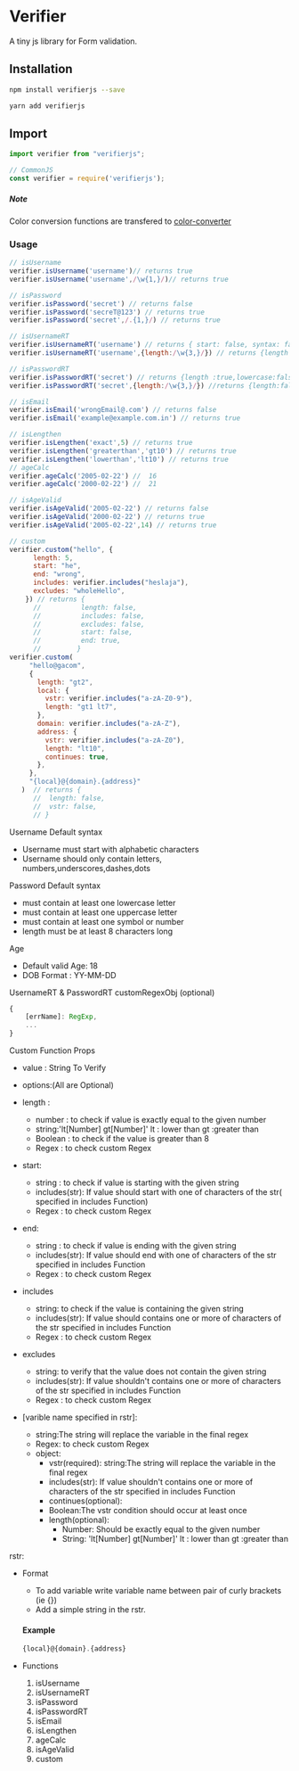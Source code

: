 # Verifier

A tiny js library for Form validation.

## Installation

```bash
npm install verifierjs --save
```

```bash
yarn add verifierjs
```

## Import

```javascript
import verifier from "verifierjs";
```

```JavaScript
// CommonJS
const verifier = require('verifierjs');
```

##### Note
Color conversion functions are transfered to [color-converter](https://www.npmjs.com/package/color-convertor)


### Usage

```JavaScript
// isUsername
verifier.isUsername('username')// returns true
verifier.isUsername('username',/\w{1,}/)// returns true

// isPassword
verifier.isPassword('secret') // returns false
verifier.isPassword('secreT@123') // returns true
verifier.isPassword('secret',/.{1,}/) // returns true

// isUsernameRT
verifier.isUsernameRT('username') // returns { start: false, syntax: false}
verifier.isUsernameRT('username',{length:/\w{3,}/}) // returns {length : false}

// isPasswordRT
verifier.isPasswordRT('secret') // returns {length :true,lowercase:false,uppercase :true,symbol: true};
verifier.isPasswordRT('secret',{length:/\w{3,}/}) //returns {length:false}

// isEmail
verifier.isEmail('wrongEmail@.com') // returns false
verifier.isEmail('example@example.com.in') // returns true

// isLengthen
verifier.isLengthen('exact',5) // returns true
verifier.isLengthen('greaterthan','gt10') // returns true
verifier.isLengthen('lowerthan','lt10') // returns true
// ageCalc
verifier.ageCalc('2005-02-22') //  16
verifier.ageCalc('2000-02-22') //  21

// isAgeValid
verifier.isAgeValid('2005-02-22') // returns false
verifier.isAgeValid('2000-02-22') // returns true
verifier.isAgeValid('2005-02-22',14) // returns true

// custom 
verifier.custom("hello", {
      length: 5,
      start: "he",
      end: "wrong",
      includes: verifier.includes("heslaja"),
      excludes: "wholeHello",
    }) // returns {
      //          length: false,
      //          includes: false,
      //          excludes: false,
      //          start: false,
      //          end: true,
      //         }
verifier.custom(
     "hello@gacom",
     {
       length: "gt2",
       local: {
         vstr: verifier.includes("a-zA-Z0-9"),
         length: "gt1 lt7",
       },
       domain: verifier.includes("a-zA-Z"),
       address: {
         vstr: verifier.includes("a-zA-Z0"),
         length: "lt10",
         continues: true,
       },
     },
     "{local}@{domain}.{address}"
   )  // returns {
      //  length: false,
      //  vstr: false,
      // }

```

Username Default syntax

- Username must start with alphabetic characters
- Username should only contain letters, numbers,underscores,dashes,dots

Password Default syntax

- must contain at least one lowercase letter
- must contain at least one uppercase letter
- must contain at least one symbol or number
- length must be at least 8 characters long

Age

- Default valid Age: 18
- DOB Format : YY-MM-DD

UsernameRT & PasswordRT customRegexObj (optional)

```JavaScript
{
    [errName]: RegExp,
    ...
}
```
Custom Function
Props
- value : String To Verify
- options:(All are Optional)
- length :
  - number : to check if value is exactly equal to the given number
  - string:'lt[Number] gt[Number]' lt : lower than gt :greater than 
  - Boolean : to check if the value is greater than 8 
  - Regex : to check custom Regex

- start:
  - string : to check if value is starting with the given string
  - includes(str): If value should start with one of characters of the str( specified in includes Function)
  - Regex : to check custom Regex
- end:
  - string : to check if value is ending with the given string
  - includes(str): If value should end with one of characters of the str specified in includes Function
  - Regex : to check custom Regex
- includes
  - string: to check if the value is containing the given string
  - includes(str): If value should contains one or more of characters of the str specified in includes Function
  - Regex : to check custom Regex
- excludes
  - string: to verify that the value does not contain the given string
  - includes(str): If value shouldn't contains one or more of characters of the str specified in includes Function
  - Regex : to check custom Regex
- [varible name specified in rstr]: 
  - string:The string will replace the variable in the final regex
  - Regex: to check custom Regex
  - object:
    - vstr(required):
      string:The string will replace the variable in the final regex
    - includes(str): If value shouldn't contains one or more of characters of the str specified in includes Function
    - continues(optional): 
    - Boolean:The vstr condition should occur at least once 
    - length(optional):
      - Number: Should be exactly equal to the given number
      - String: 'lt[Number] gt[Number]' lt : lower than gt :greater than

rstr:
- Format 
  - To add variable write variable name between pair of curly brackets (ie {})
  - Add a simple string in the rstr.
  #### Example 
    ```javascript
    {local}@{domain}.{address}
    ```

- Functions
  1. isUsername
  2. isUsernameRT
  3. isPassword
  4. isPasswordRT
  5. isEmail
  6. isLengthen
  7. ageCalc
  8. isAgeValid
  9. custom
